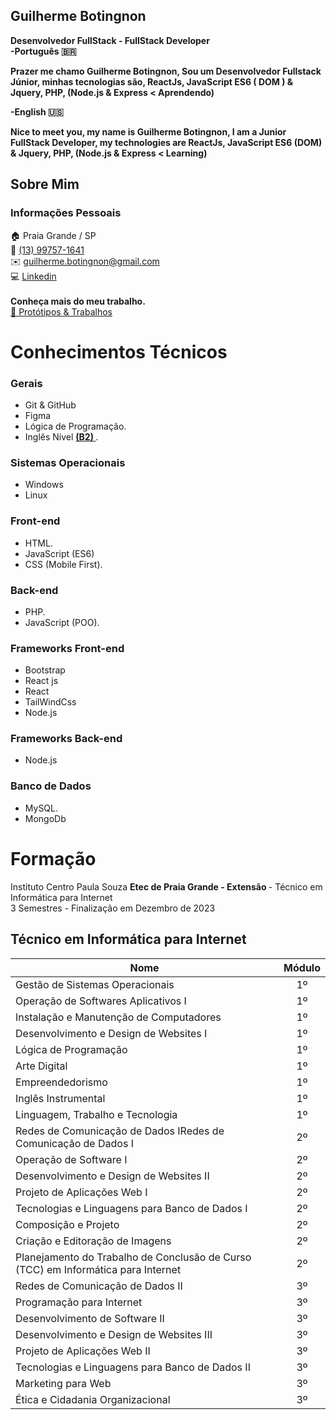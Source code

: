 ## Guilherme Botingnon

<strong> Desenvolvedor FullStack - FullStack Developer </strong>
<strong>
<br>
-Português 🇧🇷

Prazer me chamo Guilherme Botingnon, Sou um Desenvolvedor Fullstack Júnior, minhas tecnologias são, ReactJs, JavaScript ES6 ( DOM ) & Jquery, PHP, (Node.js & Express < Aprendendo)

-English 🇺🇸

Nice to meet you, my name is Guilherme Botingnon, I am a Junior FullStack Developer, my technologies are ReactJs, JavaScript ES6 (DOM) & Jquery, PHP, (Node.js & Express < Learning)

</strong>

## Sobre Mim

### Informações Pessoais

🏠 Praia Grande / SP <br>
📱 <a href="https://api.whatsapp.com/send?phone=5513997571641">(13) 99757-1641</a> <br>
✉️ <a href="mailto:guilherme.botingnon@gmail.com">guilherme.botingnon@gmail.com</a> <br>
💻 [Linkedin](https://www.linkedin.com/in/guilherme-botingnon-a032a3278/)
<br> <br>
<strong> Conheça mais do meu trabalho. </strong> <br>
<a href="Protótipo"> 💼 Protótipos & Trabalhos </a>

# Conhecimentos Técnicos

### Gerais

- Git & GitHub
- Figma
- Lógica de Programação.
- Inglês Nível <strong> <a href="https://cert.efset.org/VXtMSb"> (B2) </a> </strong>.

### Sistemas Operacionais

- Windows
- Linux

### Front-end

- HTML.
- JavaScript (ES6)
- CSS (Mobile First).

### Back-end

- PHP.
- JavaScript (POO).

### Frameworks Front-end

- Bootstrap
- React js
- React
- TailWindCss
- Node.js

### Frameworks Back-end

- Node.js

### Banco de Dados

- MySQL.
- MongoDb

# Formação

Instituto Centro Paula Souza <strong> Etec de Praia Grande - Extensão </strong> - Técnico em Informática para Internet <br>
3 Semestres - Finalização em Dezembro de 2023

## Técnico em Informática para Internet

| Nome                                                                              | Módulo |
| --------------------------------------------------------------------------------- | :----: |
| Gestão de Sistemas Operacionais                                                   |   1º   |
| Operação de Softwares Aplicativos I                                               |   1º   |
| Instalação e Manutenção de Computadores                                           |   1º   |
| Desenvolvimento e Design de Websites I                                            |   1º   |
| Lógica de Programação                                                             |   1º   |
| Arte Digital                                                                      |   1º   |
| Empreendedorismo                                                                  |   1º   |
| Inglês Instrumental                                                               |   1º   |
| Linguagem, Trabalho e Tecnologia                                                  |   1º   |
| Redes de Comunicação de Dados IRedes de Comunicação de Dados I                    |   2º   |
| Operação de Software I                                                            |   2º   |
| Desenvolvimento e Design de Websites II                                           |   2º   |
| Projeto de Aplicações Web I                                                       |   2º   |
| Tecnologias e Linguagens para Banco de Dados I                                    |   2º   |
| Composição e Projeto                                                              |   2º   |
| Criação e Editoração de Imagens                                                   |   2º   |
| Planejamento do Trabalho de Conclusão de Curso (TCC) em Informática para Internet |   2º   |
| Redes de Comunicação de Dados II                                                  |   3º   |
| Programação para Internet                                                         |   3º   |
| Desenvolvimento de Software II                                                    |   3º   |
| Desenvolvimento e Design de Websites III                                          |   3º   |
| Projeto de Aplicações Web II                                                      |   3º   |
| Tecnologias e Linguagens para Banco de Dados II                                   |   3º   |
| Marketing para Web                                                                |   3º   |
| Ética e Cidadania Organizacional                                                  |   3º   |

<br><br>
